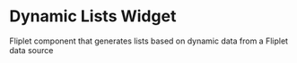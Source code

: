 # Dynamic Lists Widget
Fliplet component that generates lists based on dynamic data from a Fliplet data source